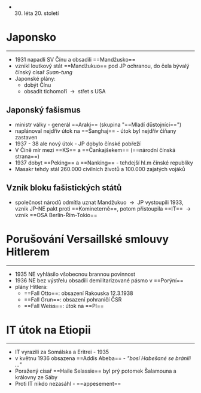 - 30. léta 20. století

# Japonsko
---
- 1931 napadli SV Čínu a obsadili ==Mandžusko==
- vznikl loutkový stát ==Mandžukuo== pod JP ochranou, do čela bývalý čínský císař _Suan-tung_
- Japonské plány:
	- dobýt Čínu
	- obsadit tichomoří  ${\ \longrightarrow\ }$ střet s USA

## Japonský fašismus
- ministr války - generál ==Araki== (skupina "==Mladí důstojnící==")
- naplánoval nejdřív útok na ==Šanghaj== - útok byl nejdřív číňany zastaven
- 1937 - 38 ale nový útok - JP dobylo čínské pobřeží
- V Číně mír mezi ==KS== a ==Čankajšekem== (==národní čínská strana==)
- 1937 dobyt ==Peking== a ==Nanking== - tehdejší hl.m čínské republiky
- Masakr tehdy stál 260.000 civilních životů a 100.000 zajatých vojáků

## Vznik bloku fašistických států
- společnost národů odmítla uznat Mandžukuo  ${\ \longrightarrow\ }$ JP vystoupili 1933, vznik JP-NE pakt proti ==Komineterně==, potom přistoupila ==IT==  ${\ \longrightarrow\ }$ vznik ==OSA Berlín-Řím-Tokio==

# Porušování Versaillské smlouvy Hitlerem
---
- 1935 NE vyhlásilo všobecnou brannou povinnost
- 1936 NE bez výstřelu obsadili demilitarizované pásmo v ==Porýní==
- plány Hitlera:
	- ==Fall Otto==: obsazení Rakouska 12.3.1938 
	- ==Fall Grun==: obsazení pohraničí ČSR 
	- ==Fall Weiss==: útok na ==Pl==

# IT útok na Etiopii
---
- IT vyrazili za Somálska a Eritrei - 1935
- v květnu 1936 obsazena ==Addis Abeba== - _"bosí Habešané se bránili ..."_
- Poražený císař ==Haile Selassie== byl prý potomek Šalamouna a královny ze Sáby
- Proti IT nikdo nezasáhl - ==appesement==